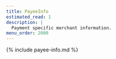 ```yaml
---
title: PayeeInfo
estimated_read: 1
description: |
  Payment specific merchant information.
menu_order: 2000
---
```


{% include payee-info.md %}
